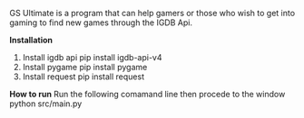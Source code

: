GS Ultimate is a program that can help gamers or those who wish to get into gaming to find new games through the IGDB Api.

**Installation**
1. Install igdb api
     pip install igdb-api-v4
2. Install pygame
     pip install pygame
3. Install request
     pip install request

**How to run**
Run the following comamand line then procede to the window
  python src/main.py
